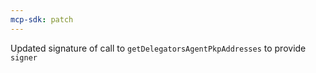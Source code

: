 ```yaml
---
mcp-sdk: patch
---
```


Updated signature of call to `getDelegatorsAgentPkpAddresses` to provide `signer`
